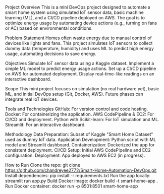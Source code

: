 ﻿Project Overview
	This is a mini DevOps project designed to automate a smart home system using simulated IoT sensor data, basic machine learning (ML), and a CI/CD pipeline deployed on AWS. The goal is to optimize energy usage by automating device actions (e.g., turning on fans or AC) based on environmental conditions.

Problem Statement
	Homes often waste energy due to manual control of devices like lights and fans. This project simulates IoT sensors to collect dummy data (temperature, humidity) and uses ML to predict high energy usage, 			automating decisions to save energy.

Objectives
	Simulate IoT sensor data using a Kaggle dataset.
	Implement a simple ML model to predict energy usage actions.
	Set up a CI/CD pipeline on AWS for automated deployment.
	Display real-time-like readings on an interactive dashboard.

Scope
	This mini project focuses on simulation (no real hardware yet), basic ML, and initial DevOps setup (Git, Docker, AWS). Future phases can integrate real IoT devices.

Tools and Technologies
	GitHub: For version control and code hosting.
	Docker: For containerizing the application.
	AWS CodePipeline & EC2: For CI/CD and deployment.
	Python with Scikit-learn: For IoT simulation and ML.
	Streamlit: For an interactive dashboard.

Methodology
	Data Preparation: Subset of Kaggle "Smart Home Dataset" used as dummy IoT data.
	Application Development: Python script with ML model and Streamlit dashboard.
	Containerization: Dockerized the app for consistent deployment.
	CI/CD Setup: Initial AWS CodePipeline and EC2 configuration.
	Deployment: App deployed to AWS EC2 (in progress).

How to Run
	Clone the repo: git clone https://github.com/chandreyee2772/Smart-Home-Automation-DevOps.git
	Install dependencies: pip install -r requirements.txt
	Run the app locally: streamlit run app.py
	Build Docker image: docker build -t smart-home-app .
	Run Docker container: docker run -p 8501:8501 smart-home-app
